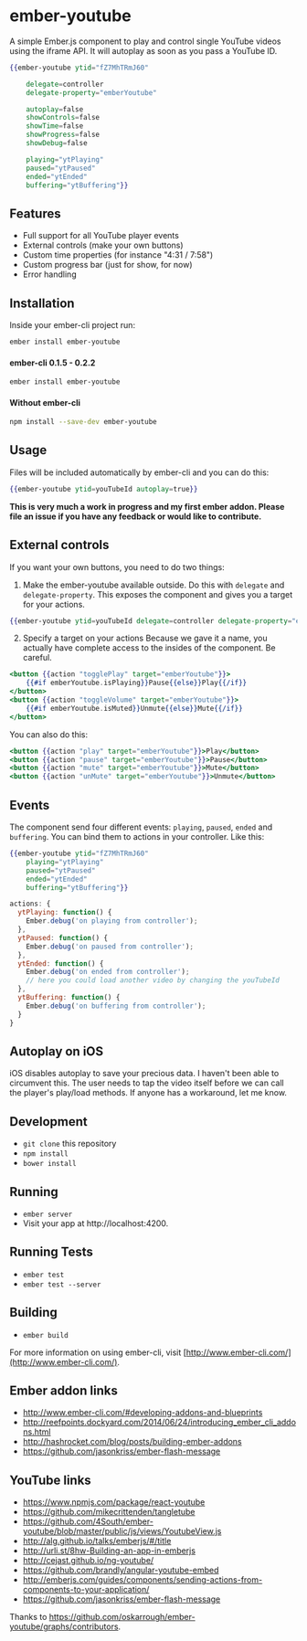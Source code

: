 # ember-youtube

A simple Ember.js component to play and control single YouTube videos using the iframe API. It will autoplay as soon as you pass a YouTube ID.

```hbs
{{ember-youtube ytid="fZ7MhTRmJ60"

	delegate=controller
	delegate-property="emberYoutube"

	autoplay=false
	showControls=false
	showTime=false
	showProgress=false
	showDebug=false

	playing="ytPlaying"
	paused="ytPaused"
	ended="ytEnded"
	buffering="ytBuffering"}}
```

## Features

- Full support for all YouTube player events
- External controls (make your own buttons)
- Custom time properties (for instance "4:31 / 7:58")
- Custom progress bar (just for show, for now)
- Error handling

## Installation

Inside your ember-cli project run:

```bash
ember install ember-youtube
```

#### ember-cli 0.1.5 - 0.2.2

```bash
ember install ember-youtube
```

#### Without ember-cli

```bash
npm install --save-dev ember-youtube
```

## Usage

Files will be included automatically by ember-cli and you can do this:

```hbs
{{ember-youtube ytid=youTubeId autoplay=true}}
```

**This is very much a work in progress and my first ember addon. Please file an issue if you have any feedback or would like to contribute.**

## External controls

If you want your own buttons, you need to do two things:

1) Make the ember-youtube available outside. Do this with `delegate` and `delegate-property`.
This exposes the component and gives you a target for your actions.

```hbs
{{ember-youtube ytid=youTubeId delegate=controller delegate-property="emberYoutube"}}
```

2) Specify a target on your actions
Because we gave it a name, you actually have complete access to the insides of the component. Be careful.

```hbs
<button {{action "togglePlay" target="emberYoutube"}}>
	{{#if emberYoutube.isPlaying}}Pause{{else}}Play{{/if}}
</button>
<button {{action "toggleVolume" target="emberYoutube"}}>
	{{#if emberYoutube.isMuted}}Unmute{{else}}Mute{{/if}}
</button>
```

You can also do this:

```hbs
<button {{action "play" target="emberYoutube"}}>Play</button>
<button {{action "pause" target="emberYoutube"}}>Pause</button>
<button {{action "mute" target="emberYoutube"}}>Mute</button>
<button {{action "unMute" target="emberYoutube"}}>Unmute</button>
```

## Events

The component send four different events: `playing`, `paused`, `ended` and `buffering`. You can bind them to actions in your controller. Like this:

```hbs
{{ember-youtube ytid="fZ7MhTRmJ60"
	playing="ytPlaying"
	paused="ytPaused"
	ended="ytEnded"
	buffering="ytBuffering"}}
```

```JavaScript
actions: {
  ytPlaying: function() {
    Ember.debug('on playing from controller');
  },
  ytPaused: function() {
    Ember.debug('on paused from controller');
  },
  ytEnded: function() {
    Ember.debug('on ended from controller');
    // here you could load another video by changing the youTubeId
  },
  ytBuffering: function() {
    Ember.debug('on buffering from controller');
  }
}
```

## Autoplay on iOS

iOS disables autoplay to save your precious data. I haven't been able to circumvent this. The user needs to tap the video itself before we can call the player's play/load methods. If anyone has a workaround, let me know.

## Development

* `git clone` this repository
* `npm install`
* `bower install`

## Running

* `ember server`
* Visit your app at http://localhost:4200.

## Running Tests

* `ember test`
* `ember test --server`

## Building

* `ember build`

For more information on using ember-cli, visit [http://www.ember-cli.com/](http://www.ember-cli.com/).

## Ember addon links

* http://www.ember-cli.com/#developing-addons-and-blueprints
* http://reefpoints.dockyard.com/2014/06/24/introducing_ember_cli_addons.html
* http://hashrocket.com/blog/posts/building-ember-addons
* https://github.com/jasonkriss/ember-flash-message

## YouTube links

* https://www.npmjs.com/package/react-youtube
* https://github.com/mikecrittenden/tangletube
* https://github.com/4South/ember-youtube/blob/master/public/js/views/YoutubeView.js
* http://alg.github.io/talks/emberjs/#/title
* http://urli.st/8hw-Building-an-app-in-emberjs
* http://cejast.github.io/ng-youtube/
* https://github.com/brandly/angular-youtube-embed
* http://emberjs.com/guides/components/sending-actions-from-components-to-your-application/
* https://github.com/jasonkriss/ember-flash-message

Thanks to https://github.com/oskarrough/ember-youtube/graphs/contributors.
